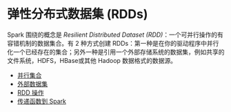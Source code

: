 # 弹性分布式数据集 (RDDs)

Spark 围绕的概念是 _Resilient Distributed Dataset (RDD)_：一个可并行操作的有容错机制的数据集合。有 2 种方式创建 RDDs：第一种是在你的驱动程序中并行化一个已经存在的集合；另外一种是引用一个外部存储系统的数据集，例如共享的文件系统，HDFS，HBase或其他 Hadoop 数据格式的数据源。

* [并行集合](parallelized-collections.md)
* [外部数据集](external-datasets.md)
* [RDD 操作](rdd-operations.md)
* [传递函数到 Spark](passing-functions-to-spark.md)